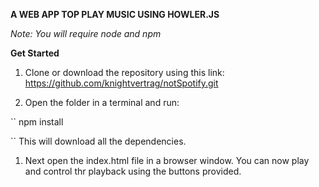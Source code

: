 **A WEB APP TOP PLAY MUSIC USING HOWLER.JS**

*Note: You will require node and npm*

**Get Started**

1. Clone or download the repository using this link: https://github.com/knightvertrag/notSpotify.git

1. Open the folder in a terminal and run:

``
npm install

``
This will download all the dependencies.

1. Next open the index.html file in a browser window. You can now play and control thr playback using the buttons provided.


